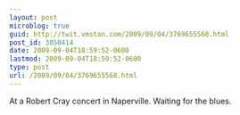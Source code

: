 ```yaml
---
layout: post
microblog: true
guid: http://twit.vmstan.com/2009/09/04/3769655568.html
post_id: 3050414
date: 2009-09-04T18:59:52-0600
lastmod: 2009-09-04T18:59:52-0600
type: post
url: /2009/09/04/3769655568.html
---
```

At a Robert Cray concert in Naperville. Waiting for the blues.
